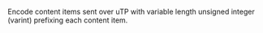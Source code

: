 Encode content items sent over uTP with variable length unsigned integer (varint) prefixing each content item.
